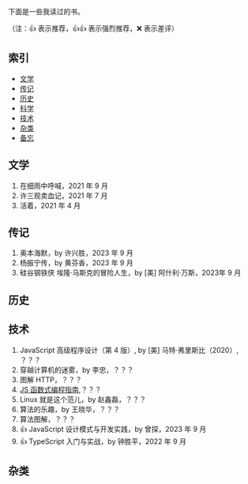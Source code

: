 下面是一些我读过的书。

（注：:+1: 表示推荐，:+1::+1: 表示强烈推荐，:x: 表示差评）

## 索引

- [文学](#文学)
- [传记](#传记)
- [历史](#历史)
- [科学](#科学)
- [技术](#技术)
- [杂类](#杂类)
- [备忘](#备忘)

## 文学

1. 在细雨中呼喊，2021 年 9 月
2. 许三观卖血记，2021 年 7 月
3. 活着，2021 年 4 月

## 传记

1. 奥本海默，by 许兴胜，2023 年 9 月
2. 杨振宁传，by 黄芬香，2023 年 9 月
3. 硅谷钢铁侠 埃隆·马斯克的冒险人生，by [美] 阿什利·万斯，2023年 9 月

## 历史

## 技术

1. JavaScript 高级程序设计（第 4 版）, by [美] 马特·弗里斯比（2020）, ？？？
1. 穿越计算机的迷雾，by 李忠，？？？
1. 图解 HTTP，？？？
1. [JS 函数式编程指南](https://github.com/llh911001/mostly-adequate-guide-chinese),？？？
1. Linux 就是这个范儿，by 赵鑫磊，？？？
1. 算法的乐趣，by 王晓华，？？？
1. 算法图解，？？？
1. :+1: JavaScript 设计模式与开发实践，by 曾探，2023 年 9 月
1. :+1: TypeScript 入门与实战，by 钟胜平，2022 年 9 月

## 杂类
